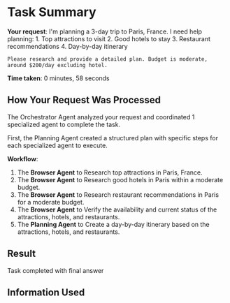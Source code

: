 # Task Summary

**Your request**: I'm planning a 3-day trip to Paris, France.
    I need help planning:
    1. Top attractions to visit
    2. Good hotels to stay
    3. Restaurant recommendations
    4. Day-by-day itinerary

    Please research and provide a detailed plan. Budget is moderate, around $200/day excluding hotel.

**Time taken**: 0 minutes, 58 seconds

## How Your Request Was Processed

The Orchestrator Agent analyzed your request and coordinated 1 specialized agent to complete the task.

First, the Planning Agent created a structured plan with specific steps for each specialized agent to execute.

**Workflow**:

1. The **Browser Agent** to Research top attractions in Paris, France.
2. The **Browser Agent** to Research good hotels in Paris within a moderate budget.
3. The **Browser Agent** to Research restaurant recommendations in Paris for a moderate budget.
4. The **Browser Agent** to Verify the availability and current status of the attractions, hotels, and restaurants.
5. The **Planning Agent** to Create a day-by-day itinerary based on the attractions, hotels, and restaurants.

## Result

Task completed with final answer

## Information Used

